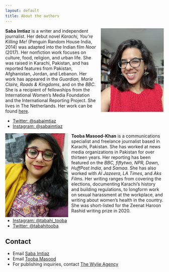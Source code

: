 ```yaml
---
layout: default
title: About the authors 
---
```


<img src="assets/images/si.jpg" alt="SI" style="float: right; margin-left: 10px; width: 200px;" />

**Saba Imtiaz** is a writer and independent journalist. Her debut novel *Karachi, You’re Killing Me!* (Penguin Random House India, 2014) was adapted into the Indian film *Noor* (2017). Her nonfiction work focuses on culture, food, religion, and urban life. She was raised in Karachi, Pakistan, and has reported features from Pakistan, Afghanistan, Jordan, and Lebanon. Her work has appeared in the *Guardian, Marie Claire, Roads & Kingdoms*, and on the *BBC*. She is a recipient of fellowships from the International Women’s Media Foundation and the International Reporting Project. She lives in The Netherlands. Her work can be found [here](https://sabaimtiaz.com).

- [Twitter: @sabaimtiaz](https://twitter.com/sabaimtiaz)
- [Instagram: @sabaimtiaz](https://instagram.com/sabaimtiaz)

<img src="assets/images/Tooba.jpeg" alt="Tooba" style="float: left; margin-right: 10px; width: 200px;" />

**Tooba Masood-Khan** is a communications specialist and freelance journalist based in Karachi, Pakistan. She has worked at news media organizations in Pakistan for over thirteen years. Her reporting has been featured on the *BBC, fiftytwo, NPR, Dawn, HuffPost India*, and *Samaa*. She has also worked with *Al Jazeera, LA Times*, and *Aks Films*. Her writing ranges from covering the elections, documenting Karachi’s history and building regulations, to longform work on sexual harassment at the workplace, and writing about women’s health in the country. She was short-listed for the Zeenat Haroon Rashid writing prize in 2020.

- [Instagram: @tabahi_tooba](https://instagram.com/tabahi_tooba)
- [Twitter: @tabahitooba](https://twitter.com/tabahitooba)


## Contact
- Email [Saba Imtiaz](mailto:saba@mm.st)
- Email [Tooba Masood](mailto:masoodtooba@gmail.com)
- For publishing inquiries, contact [The Wylie Agency](https://www.wylieagency.com/)


